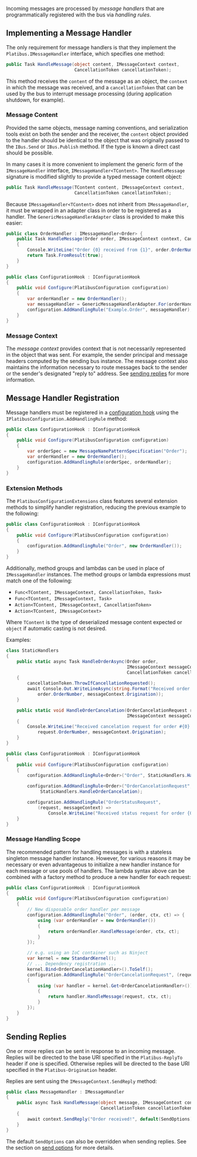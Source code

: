 Incoming messages are processed by *message handlers* that are programmatically registered with the bus via *handling rules*.

## Implementing a Message Handler

The only requirement for message handlers is that they implement the `Platibus.IMessageHandler` interface, which specifies one method:

```csharp
public Task HandleMessage(object content, IMessageContext context, 
                          CancellationToken cancellationToken);
```

This method receives the `content` of the message as an object, the `context` in which the message was received, and a `cancellationToken` that can be used by the bus to interrupt message processing (during application shutdown, for example).  

### Message Content

Provided the same objects, message naming conventions, and serialization tools exist on both the sender and the receiver, the `content` object provided to the handler should be identical to the object that was originally passed to the `IBus.Send` or `IBus.Publish` method.  If the type is known a direct cast should be possible.

In many cases it is more convenient to implement the generic form of the `IMessageHandler` interface, `IMessageHandler<TContent>`.  The `HandleMessage` signature is modified slightly to provide a typed message content object:

```csharp
public Task HandleMessage(TContent content, IMessageContext context, 
                          CancellationToken cancellationToken);
```

Because `IMessageHandler<TContent>` does not inherit from `IMessageHandler`, it must be wrapped in an adapter class in order to be registered as a handler.  The `GenericMessageHandlerAdapter` class is provided to make this easier:

```csharp
public class OrderHandler : IMessageHandler<Order> {
    public Task HandleMessage(Order order, IMessageContext context, CancellationToken cancellationToken)
    {
        Console.WriteLine("Order {0} received from {1}", order.OrderNumber, context.Headers.Origination);
        return Task.FromResult(true);
    }
}

public class ConfigurationHook : IConfigurationHook
{
    public void Configure(PlatibusConfiguration configuration)
    {
        var orderHandler = new OrderHandler();
        var messageHandler = GenericMessageHandlerAdapter.For(orderHandler);
        configuration.AddHandlingRule("Example.Order", messageHandler);
    }
}
```

### Message Context

The *message context* provides context that is not necessarily represented in the object that was sent.  For example, the sender principal and message headers computed by the sending bus instance.  The message context also maintains the information necessary to route messages back to the sender or the sender's designated "reply to" address.  See [sending replies](#sending-replies) for more information.

## Message Handler Registration

Message handlers must be registered in a [configuration hook](3.-Configuration#configuration-hooks) using the `IPlatibusConfiguration.AddHandlingRule` method:

```csharp
public class ConfigurationHook : IConfigurationHook
{
    public void Configure(PlatibusConfiguration configuration)
    {
        var orderSpec = new MessageNamePatternSpecification("Order");
        var orderHandler = new OrderHandler();
        configuration.AddHandlingRule(orderSpec, orderHandler);
    }
}
```

### Extension Methods

The `PlatibusConfigurationExtensions` class features several extension methods to simplify handler registration, reducing the previous example to the following: 

```csharp
public class ConfigurationHook : IConfigurationHook
{
    public void Configure(PlatibusConfiguration configuration)
    {
        configuration.AddHandlingRule("Order", new OrderHandler());
    }
}
```

Additionally, method groups and lambdas can be used in place of `IMessageHandler` instances.  The method groups or lambda expressions must match one of the following:

* `Func<TContent, IMessageContext, CancellationToken, Task>`
* `Func<TContent, IMessageContext, Task>`
* `Action<TContent, IMessageContext, CancellationToken>`
* `Action<TContent, IMessageContext>`

Where `TContent` is the type of deserialized message content expected or `object` if automatic casting is not desired.

Examples:

```csharp
class StaticHandlers
{
    public static async Task HandleOrderAsync(Order order, 
                                              IMessageContext messageContext, 
                                              CancellationToken cancellationToken)
    {
        cancellationToken.ThrowIfCancellationRequested();
        await Console.Out.WriteLineAsync(string.Format("Received order #{0} from {1}", 
            order.OrderNumber, messageContext.Origination));
    }

    public static void HandleOrderCancelation(OrderCancelationRequest request, 
                                              IMessageContext messageContext)
    {
        Console.WriteLine("Received cancelation request for order #{0} from {1}", 
            request.OrderNumber, messageContext.Origination);
    }
}

public class ConfigurationHook : IConfigurationHook
{
    public void Configure(PlatibusConfiguration configuration)
    {
        configuration.AddHandlingRule<Order>("Order", StaticHandlers.HandleOrderAsync);

        configuration.AddHandlingRule<Order>("OrderCancelationRequest", 
             StaticHandlers.HandleOrderCancelation);

        configuration.AddHandlingRule("OrderStatusRequest", 
            (request, messageContext) =>
                Console.WriteLine("Received status request for order {0}", request.OrderNumber));
    }
}
```

### Message Handling Scope

The recommended pattern for handling messages is with a stateless singleton message handler instance.  However, for various reasons it may be necessary or even advantageous to initialize a new handler instance for each message or use pools of handlers.  The lambda syntax above can be combined with a factory method to produce a new handler for each request:

```csharp
public class ConfigurationHook : IConfigurationHook
{
    public void Configure(PlatibusConfiguration configuration)
    {
        // New disposable order handler per message 
        configuration.AddHandlingRule("Order", (order, ctx, ct) => {
            using (var orderHandler = new OrderHandler())
            {
                return orderHandler.HandleMessage(order, ctx, ct);
            }
        });

        // e.g. using an IoC container such as Ninject
        var kernel = new StandardKernel();
        // ... Dependency registration ...
        kernel.Bind<OrderCancelationHandler>().ToSelf();
        configuration.AddHandlingRule("OrderCancelationRequest", (request, ctx, ct) => 
        {
            using (var handler = kernel.Get<OrderCancelationHandler>())
            {
                return handler.HandleMessage(request, ctx, ct);
            }
        });
    }
}
```

## Sending Replies

One or more replies can be sent in response to an incoming message.  Replies will be directed to the base URI specified in the `Platibus-ReplyTo` header if one is specified.  Otherwise replies will be directed to the base URI specified in the `Platibus-Origination` header.

Replies are sent using the `IMessageContext.SendReply` method:

```csharp
public class MessageHandler : IMessageHandler
{
    public async Task HandleMessage(object message, IMessageContext context, 
                                    CancellationToken cancellationToken)
    {
        await context.SendReply("Order received!", default(SendOptions), cancellationToken);
    }
}
```

The default `SendOptions` can also be overridden when sending replies.  See the section on [send options](4.-Sending-Messages#send-options) for more details.